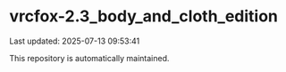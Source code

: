 # vrcfox-2.3_body_and_cloth_edition

Last updated: 2025-07-13 09:53:41

This repository is automatically maintained.
